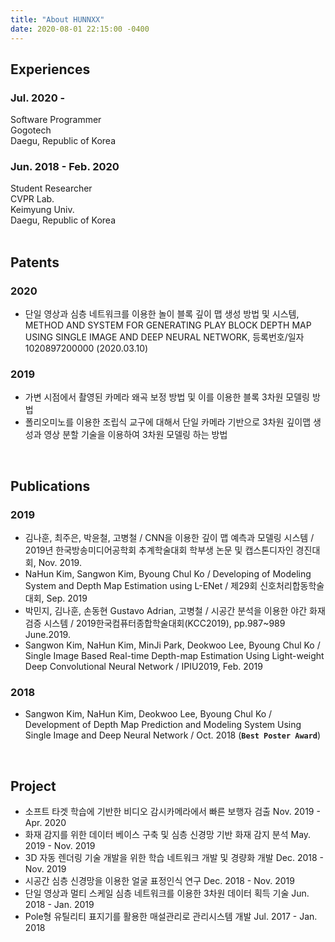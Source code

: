 ```yaml
---
title: "About HUNNXX"
date: 2020-08-01 22:15:00 -0400
---
```


## Experiences
### Jul. 2020 - 
Software Programmer   
Gogotech   
Daegu, Republic of Korea   

### Jun. 2018 - Feb. 2020
Student Researcher   
CVPR Lab.   
Keimyung Univ.   
Daegu, Republic of Korea   
<br>


## Patents
### 2020
- 단일 영상과 심층 네트워크를 이용한 놀이 블록 깊이 맵 생성 방법 및 시스템, METHOD AND SYSTEM FOR GENERATING PLAY BLOCK DEPTH MAP USING SINGLE IMAGE AND DEEP NEURAL NETWORK, 등록번호/일자 1020897200000 (2020.03.10)

### 2019
- 가변 시점에서 촬영된 카메라 왜곡 보정 방법 및 이를 이용한 블록 3차원 모델링 방법
- 폴리오미노를 이용한 조립식 교구에 대해서 단일 카메라 기반으로 3차원 깊이맵 생성과 영상 분할 기술을 이용하여 3차원 모델링 하는 방법
<br>


## Publications
### 2019
- 김나훈, 최주은, 박윤철, 고병철 / CNN을 이용한 깊이 맵 예측과 모델링 시스템 / 2019년 한국방송미디어공학회 추계학술대회 학부생 논문 및 캡스톤디자인 경진대회, Nov. 2019.
- NaHun Kim, Sangwon Kim, Byoung Chul Ko / Developing of Modeling System and Depth Map Estimation using L-ENet / 제29회 신호처리합동학술대회, Sep. 2019
- 박민지, 김나훈, 손동현 Gustavo Adrian, 고병철 / 시공간 분석을 이용한 야간 화재 검증 시스템 / 2019한국컴퓨터종합학술대회(KCC2019), pp.987~989 June.2019.
- Sangwon Kim, NaHun Kim, MinJi Park, Deokwoo Lee, Byoung Chul Ko / Single Image Based Real-time Depth-map Estimation Using Light-weight Deep Convolutional Neural Network / IPIU2019, Feb. 2019

### 2018
- Sangwon Kim, NaHun Kim, Deokwoo Lee, Byoung Chul Ko / Development of Depth Map Prediction and Modeling System Using Single Image and Deep Neural Network / Oct. 2018 (**`Best Poster Award`**)
<br>


## Project
- 소프트 타겟 학습에 기반한 비디오 감시카메라에서 빠른 보행자 검출 Nov. 2019 - Apr. 2020
- 화재 감지를 위한 데이터 베이스 구축 및 심층 신경망 기반 화재 감지 분석 May. 2019 - Nov. 2019
- 3D 자동 렌더링 기술 개발을 위한 학습 네트워크 개발 및 경량화 개발 Dec. 2018 - Nov. 2019
- 시공간 심층 신경망을 이용한 얼굴 표정인식 연구 Dec. 2018 - Nov. 2019
- 단일 영상과 멀티 스케일 심층 네트워크를 이용한 3차원 데이터 획득 기술 Jun. 2018 - Jan. 2019
- Pole형 유틸리티 표지기를 활용한 매설관리로 관리시스템 개발 Jul. 2017 - Jan. 2018
